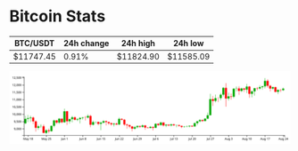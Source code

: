 # Bitcoin Stats

BTC/USDT|24h change|24h high|24h low|
|---|---|---|---|
|$11747.45|0.91%|$11824.90|$11585.09|

<img src="./chart.svg">
